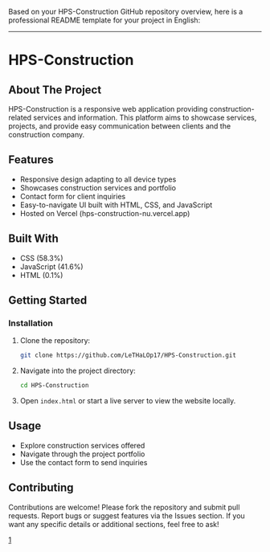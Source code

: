 Based on your HPS-Construction GitHub repository overview, here is a professional README template for your project in English:

***

# HPS-Construction

## About The Project
HPS-Construction is a responsive web application providing construction-related services and information. This platform aims to showcase services, projects, and provide easy communication between clients and the construction company.

## Features
- Responsive design adapting to all device types
- Showcases construction services and portfolio
- Contact form for client inquiries
- Easy-to-navigate UI built with HTML, CSS, and JavaScript
- Hosted on Vercel (hps-construction-nu.vercel.app)

## Built With
- CSS (58.3%)
- JavaScript (41.6%)
- HTML (0.1%)

## Getting Started

### Installation
1. Clone the repository:
   ```bash
   git clone https://github.com/LeTHaLOp17/HPS-Construction.git
   ```
2. Navigate into the project directory:
   ```bash
   cd HPS-Construction
   ```
3. Open `index.html` or start a live server to view the website locally.

## Usage
- Explore construction services offered
- Navigate through the project portfolio
- Use the contact form to send inquiries

## Contributing
Contributions are welcome! Please fork the repository and submit pull requests. Report bugs or suggest features via the Issues section.
If you want any specific details or additional sections, feel free to ask!

[1](https://github.com/LeTHaLOp17/HPS-Construction)
